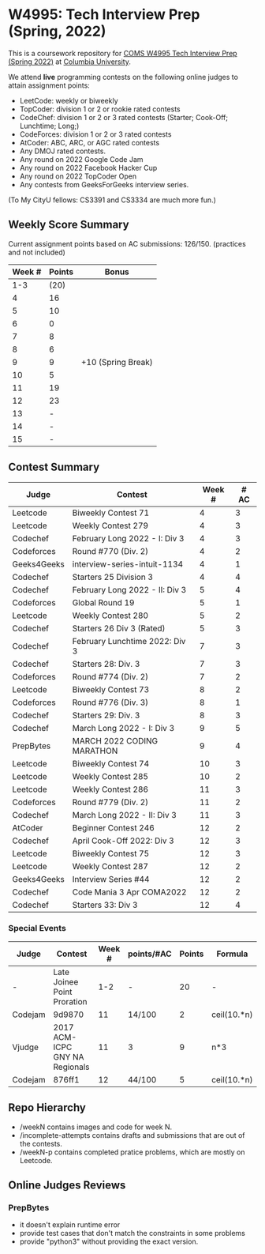 # W4995: Tech Interview Prep (Spring, 2022)

This is a coursework repository for [COMS W4995 Tech Interview Prep (Spring 2022)](http://www.columbia.edu/cu/bulletin/uwb/#/cu/bulletin/uwb/subj/COMS/W4995-20221-014) at [Columbia University](http://columbia.edu/).

We attend **live** programming contests on the following online judges to attain assignment points:

- LeetCode: weekly or biweekly
- TopCoder: division 1 or 2 or rookie rated contests
- CodeChef: division 1 or 2 or 3 rated contests (Starter; Cook-Off; Lunchtime; Long;)
- CodeForces: division 1 or 2 or 3 rated contests
- AtCoder: ABC, ARC, or AGC rated contests
- Any DMOJ rated contests.
- Any round on 2022 Google Code Jam
- Any round on 2022 Facebook Hacker Cup
- Any round on 2022 TopCoder Open
- Any contests from GeeksForGeeks interview series.

(To My CityU fellows: CS3391 and CS3334 are much more fun.)

## Weekly Score Summary

Current assignment points based on AC submissions: 126/150.
(practices and not included)

| Week # | Points | Bonus              |
| ------ | ------ | ------------------ |
| 1-3    | (20)   |                    |
| 4      | 16     |                    |
| 5      | 10     |                    |
| 6      | 0      |                    |
| 7      | 8      |                    |
| 8      | 6      |                    |
| 9      | 9      | +10 (Spring Break) |
| 10     | 5      |                    |
| 11     | 19     |                    |
| 12     | 23     |                    |
| 13     | -      |                    |
| 14     | -      |                    |
| 15     | -      |                    |


## Contest Summary

| Judge       | Contest                        | Week # | # AC |
| ----------- | ------------------------------ | ------ | ---- |
| Leetcode    | Biweekly Contest 71            | 4      | 3    |
| Leetcode    | Weekly Contest 279             | 4      | 3    |
| Codechef    | February Long 2022 - I: Div 3  | 4      | 3    |
| Codeforces  | Round #770 (Div. 2)            | 4      | 2    |
| Geeks4Geeks | interview-series-intuit-1134   | 4      | 1    |
| Codechef    | Starters 25 Division 3         | 4      | 4    |
| Codechef    | February Long 2022 - II: Div 3 | 5      | 4    |
| Codeforces  | Global Round 19                | 5      | 1    |
| Leetcode    | Weekly Contest 280             | 5      | 2    |
| Codechef    | Starters 26 Div 3 (Rated)      | 5      | 3    |
| Codechef    | February Lunchtime 2022: Div 3 | 7      | 3    |
| Codechef    | Starters 28: Div. 3            | 7      | 3    |
| Codeforces  | Round #774 (Div. 2)            | 7      | 2    |
| Leetcode    | Biweekly Contest 73            | 8      | 2    |
| Codeforces  | Round #776 (Div. 3)            | 8      | 1    |
| Codechef    | Starters 29: Div. 3            | 8      | 3    |
| Codechef    | March Long 2022 - I: Div 3     | 9      | 5    |
| PrepBytes   | MARCH 2022 CODING MARATHON     | 9      | 4    |
| Leetcode    | Biweekly Contest 74            | 10     | 3    |
| Leetcode    | Weekly Contest 285             | 10     | 2    |
| Leetcode    | Weekly Contest 286             | 11     | 3    |
| Codeforces  | Round #779 (Div. 2)            | 11     | 2    |
| Codechef    | March Long 2022 - II: Div 3    | 11     | 3    |
| AtCoder     | Beginner Contest 246           | 12     | 2    |
| Codechef    | April Cook-Off 2022: Div 3     | 12     | 3    |
| Leetcode    | Biweekly Contest 75            | 12     | 3    |
| Leetcode    | Weekly Contest 287             | 12     | 2    |
| Geeks4Geeks | Interview Series #44           | 12     | 2    |
| Codechef    | Code Mania 3 Apr COMA2022      | 12     | 2    |
| Codechef    | Starters 33: Div 3             | 12     | 4    |

### Special Events

| Judge   | Contest                        | Week # | points/#AC | Points | Formula     |
| ------- | ------------------------------ | ------ | ---------- | ------ | ----------- |
| -       | Late Joinee Point Proration    | 1-2    | -          | 20     | -           |
| Codejam | 9d9870                         | 11     | 14/100     | 2      | ceil(10.*n) |
| Vjudge  | 2017 ACM-ICPC GNY NA Regionals | 11     | 3          | 9      | n*3         |
| Codejam | 876ff1                         | 12     | 44/100     | 5      | ceil(10.*n) |

## Repo Hierarchy

- /weekN contains images and code for week N.
- /incomplete-attempts contains drafts and submissions that are out of the contests.
- /weekN-p contains completed pratice problems, which are mostly on Leetcode.

## Online Judges Reviews

### PrepBytes

- it doesn't explain runtime error
- provide test cases that don't match the constraints in some problems
- provide "python3" without providing the exact version.

